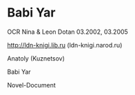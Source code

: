 
# Babi Yar

OCR  Nina & Leon Dotan   03.2002, 03.2005


http://ldn-knigi.lib.ru  (ldn-knigi.narod.ru)


Anatoly (Kuznetsov)

Babi Yar


Novel-Document
